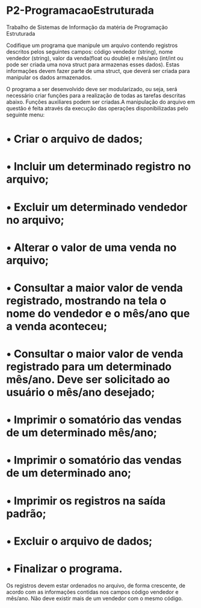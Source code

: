 # P2-ProgramacaoEstruturada
Trabalho de Sistemas de Informação da matéria de Programação Estruturada


Codifique um programa que manipule um arquivo contendo registros descritos pelos seguintes campos: código vendedor (string), nome vendedor (string), valor da venda(float ou double) e mês/ano (int/int ou pode ser criada uma nova struct para armazenas esses dados). Estas informações devem fazer parte de uma struct, que deverá ser criada para manipular os dados armazenados.

O programa a ser desenvolvido deve ser modularizado, ou seja, será necessário criar funções para a realização de todas as tarefas descritas abaixo. Funções auxiliares podem ser criadas.A manipulação do arquivo em questão é feita através da execução das operações disponibilizadas pelo seguinte menu: 

# • Criar o arquivo de dados;
# • Incluir um determinado registro no arquivo;
# • Excluir um determinado vendedor no arquivo;
# • Alterar o valor de uma venda no arquivo;
# • Consultar a maior valor de venda registrado, mostrando na tela o nome do vendedor e o mês/ano que a venda aconteceu;
# • Consultar o maior valor de venda registrado para um determinado mês/ano. Deve ser solicitado ao usuário o mês/ano desejado;
# • Imprimir o somatório das vendas de um determinado mês/ano;
# • Imprimir o somatório das vendas de um determinado ano;
# • Imprimir os registros na saída padrão;
# • Excluir o arquivo de dados;
# • Finalizar o programa.

Os registros devem estar ordenados no arquivo, de forma crescente, de acordo com as informações contidas nos campos código vendedor e mês/ano. Não deve existir mais de um vendedor com o mesmo código.
